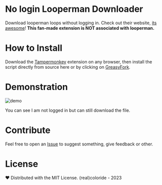 # No login Looperman Downloader
Download looperman loops without logging in.
Check out their website, [its awesome](https://looperman.com/)!
**This fan-made extension is NOT associated with looperman.**

# How to Install 
Download the [Tampermonkey](https://www.tampermonkey.net/) extension on any browser, then install the script directly from source here or by clicking on [GreasyFork](https://greasyfork.org/fr/scripts/470757-nologin-looperman-downloader).

# Demonstration
![demo](https://github.com/realcoloride/nologin-looperman-downloader/assets/108619637/db53b8e2-e1b4-4aaa-bf6d-0190ad0c3e6b)

You can see I am not logged in but can still download the file.

# Contribute
Feel free to open an [Issue](https://github.com/realcoloride/nologin-looperman-downloader/issues) to suggest something, give feedback or other.

# License
❤️ Distributed with the MIT License. (real)coloride - 2023



